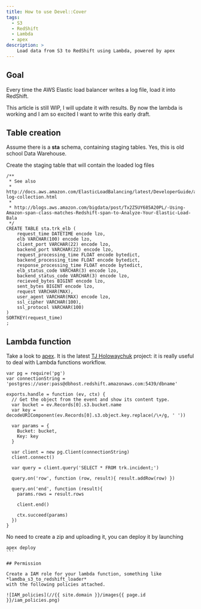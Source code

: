 ```yaml
---
title: How to use Devel::Cover
tags:
  - S3
  - RedShift
  - Lambda
  - apex
description: >
    Load data from S3 to RedShift using Lambda, powered by apex
---
```


## Goal

Every time the AWS Elastic load balancer writes a log file, load it into RedShift.

This article is still WIP, I will update it with results. By now the lambda is working and I am so excited I want to write this early draft.

## Table creation

Assume there is a **sta** schema, containing staging tables.
Yes, this is old school Data Warehouse.

Create the staging table that will contain the loaded log files

```
/**
 * See also
 * http://docs.aws.amazon.com/ElasticLoadBalancing/latest/DeveloperGuide/access-log-collection.html
 *
 * http://blogs.aws.amazon.com/bigdata/post/Tx2Z5UY685A20PL/-Using-Amazon-span-class-matches-Redshift-span-to-Analyze-Your-Elastic-Load-Bala
 */
CREATE TABLE sta.trk_elb (
	request_time DATETIME encode lzo,
	elb VARCHAR(100) encode lzo,
	client_port VARCHAR(22) encode lzo,
	backend_port VARCHAR(22) encode lzo,
	request_processing_time FLOAT encode bytedict,
	backend_processing_time FLOAT encode bytedict,
	response_processing_time FLOAT encode bytedict,
	elb_status_code VARCHAR(3) encode lzo,
	backend_status_code VARCHAR(3) encode lzo,
	recieved_bytes BIGINT encode lzo,
	sent_bytes BIGINT encode lzo,
	request VARCHAR(MAX),
	user_agent VARCHAR(MAX) encode lzo,
	ssl_cipher VARCHAR(100),
	ssl_protocol VARCHAR(100)
)
SORTKEY(request_time)
;
```

## Lambda function

Take a look to [apex](http://apex.run/). It is the latest [TJ Holowaychuk](https://github.com/tj) project: it is
really useful to deal with Lambda functions workflow.

```
var pg = require('pg')
var connectionString = 'postgres://user:pass@dbhost.redshift.amazonaws.com:5439/dbname'

exports.handle = function (ev, ctx) {
  // Get the object from the event and show its content type.
  var bucket = ev.Records[0].s3.bucket.name
  var key = decodeURIComponent(ev.Records[0].s3.object.key.replace(/\+/g, ' '))

  var params = {
    Bucket: bucket,
    Key: key
  }

  var client = new pg.Client(connectionString)
  client.connect()

  var query = client.query('SELECT * FROM trk.incident;')

  query.on('row', function (row, result){ result.addRow(row) })

  query.on('end', function (result){
    params.rows = result.rows

    client.end()

    ctx.succeed(params)
  })
}
```

No need to create a zip and uploading it, you can deploy it by launching

````
apex deploy
```

## Permission

Create a IAM role for your lambda function, something like *lamdba_s3_to_redshift_loader*
with the following policies attached.

![IAM_policies](//{{ site.domain }}/images{{ page.id }}/iam_policies.png)

